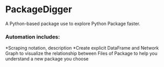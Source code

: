 # PackageDigger
A Python-based package use to explore Python Package faster. 
### Automation includes:
*Scraping notation, description 
*Create explicit DataFrame and Network Graph to visualize the relationship between Files of Package to help you understand a new package you choose
